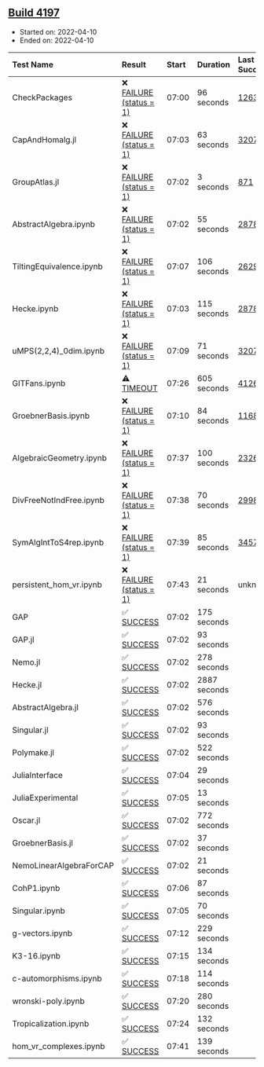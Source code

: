 ## [Build 4197](https://oscarci.mathematik.uni-kl.de/job/oscar-stable/4197/)

* Started on: 2022-04-10
* Ended on: 2022-04-10

| Test Name    | Result | Start | Duration | Last Success | First Failure |
|:-------------|:-------|:------|:---------|:-------------|:--------------|
| CheckPackages | ❌ [FAILURE (status = 1)](https://oscarci.mathematik.uni-kl.de/job/oscar-stable/4197/artifact/logs/build-4197/CheckPackages.log) | 07:00 | 96 seconds | [1263](https://oscarci.mathematik.uni-kl.de/job/oscar-stable/1263/) | [1264](https://oscarci.mathematik.uni-kl.de/job/oscar-stable/1264/) |
| CapAndHomalg.jl | ❌ [FAILURE (status = 1)](https://oscarci.mathematik.uni-kl.de/job/oscar-stable/4197/artifact/logs/build-4197/CapAndHomalg.jl.log) | 07:03 | 63 seconds | [3207](https://oscarci.mathematik.uni-kl.de/job/oscar-stable/3207/) | [3208](https://oscarci.mathematik.uni-kl.de/job/oscar-stable/3208/) |
| GroupAtlas.jl | ❌ [FAILURE (status = 1)](https://oscarci.mathematik.uni-kl.de/job/oscar-stable/4197/artifact/logs/build-4197/GroupAtlas.jl.log) | 07:02 | 3 seconds | [871](https://oscarci.mathematik.uni-kl.de/job/oscar-stable/871/) | [872](https://oscarci.mathematik.uni-kl.de/job/oscar-stable/872/) |
| AbstractAlgebra.ipynb | ❌ [FAILURE (status = 1)](https://oscarci.mathematik.uni-kl.de/job/oscar-stable/4197/artifact/logs/build-4197/AbstractAlgebra.ipynb.log) | 07:02 | 55 seconds | [2878](https://oscarci.mathematik.uni-kl.de/job/oscar-stable/2878/) | [2879](https://oscarci.mathematik.uni-kl.de/job/oscar-stable/2879/) |
| TiltingEquivalence.ipynb | ❌ [FAILURE (status = 1)](https://oscarci.mathematik.uni-kl.de/job/oscar-stable/4197/artifact/logs/build-4197/TiltingEquivalence.ipynb.log) | 07:07 | 106 seconds | [2629](https://oscarci.mathematik.uni-kl.de/job/oscar-stable/2629/) | [2630](https://oscarci.mathematik.uni-kl.de/job/oscar-stable/2630/) |
| Hecke.ipynb | ❌ [FAILURE (status = 1)](https://oscarci.mathematik.uni-kl.de/job/oscar-stable/4197/artifact/logs/build-4197/Hecke.ipynb.log) | 07:03 | 115 seconds | [2878](https://oscarci.mathematik.uni-kl.de/job/oscar-stable/2878/) | [2879](https://oscarci.mathematik.uni-kl.de/job/oscar-stable/2879/) |
| uMPS(2,2,4)_0dim.ipynb | ❌ [FAILURE (status = 1)](https://oscarci.mathematik.uni-kl.de/job/oscar-stable/4197/artifact/logs/build-4197/uMPS-2-2-4-_0dim.ipynb.log) | 07:09 | 71 seconds | [3207](https://oscarci.mathematik.uni-kl.de/job/oscar-stable/3207/) | [3208](https://oscarci.mathematik.uni-kl.de/job/oscar-stable/3208/) |
| GITFans.ipynb | ⚠ [TIMEOUT](https://oscarci.mathematik.uni-kl.de/job/oscar-stable/4197/artifact/logs/build-4197/GITFans.ipynb.log) | 07:26 | 605 seconds | [4126](https://oscarci.mathematik.uni-kl.de/job/oscar-stable/4126/) | [4127](https://oscarci.mathematik.uni-kl.de/job/oscar-stable/4127/) |
| GroebnerBasis.ipynb | ❌ [FAILURE (status = 1)](https://oscarci.mathematik.uni-kl.de/job/oscar-stable/4197/artifact/logs/build-4197/GroebnerBasis.ipynb.log) | 07:10 | 84 seconds | [1168](https://oscarci.mathematik.uni-kl.de/job/oscar-stable/1168/) | [1169](https://oscarci.mathematik.uni-kl.de/job/oscar-stable/1169/) |
| AlgebraicGeometry.ipynb | ❌ [FAILURE (status = 1)](https://oscarci.mathematik.uni-kl.de/job/oscar-stable/4197/artifact/logs/build-4197/AlgebraicGeometry.ipynb.log) | 07:37 | 100 seconds | [2326](https://oscarci.mathematik.uni-kl.de/job/oscar-stable/2326/) | [2327](https://oscarci.mathematik.uni-kl.de/job/oscar-stable/2327/) |
| DivFreeNotIndFree.ipynb | ❌ [FAILURE (status = 1)](https://oscarci.mathematik.uni-kl.de/job/oscar-stable/4197/artifact/logs/build-4197/DivFreeNotIndFree.ipynb.log) | 07:38 | 70 seconds | [2998](https://oscarci.mathematik.uni-kl.de/job/oscar-stable/2998/) | [2999](https://oscarci.mathematik.uni-kl.de/job/oscar-stable/2999/) |
| SymAlgIntToS4rep.ipynb | ❌ [FAILURE (status = 1)](https://oscarci.mathematik.uni-kl.de/job/oscar-stable/4197/artifact/logs/build-4197/SymAlgIntToS4rep.ipynb.log) | 07:39 | 85 seconds | [3457](https://oscarci.mathematik.uni-kl.de/job/oscar-stable/3457/) | [3458](https://oscarci.mathematik.uni-kl.de/job/oscar-stable/3458/) |
| persistent_hom_vr.ipynb | ❌ [FAILURE (status = 1)](https://oscarci.mathematik.uni-kl.de/job/oscar-stable/4197/artifact/logs/build-4197/persistent_hom_vr.ipynb.log) | 07:43 | 21 seconds | unknown | unknown |
| GAP | ✅ [SUCCESS](https://oscarci.mathematik.uni-kl.de/job/oscar-stable/4197/artifact/logs/build-4197/GAP.log) | 07:02 | 175 seconds |  |  |
| GAP.jl | ✅ [SUCCESS](https://oscarci.mathematik.uni-kl.de/job/oscar-stable/4197/artifact/logs/build-4197/GAP.jl.log) | 07:02 | 93 seconds |  |  |
| Nemo.jl | ✅ [SUCCESS](https://oscarci.mathematik.uni-kl.de/job/oscar-stable/4197/artifact/logs/build-4197/Nemo.jl.log) | 07:02 | 278 seconds |  |  |
| Hecke.jl | ✅ [SUCCESS](https://oscarci.mathematik.uni-kl.de/job/oscar-stable/4197/artifact/logs/build-4197/Hecke.jl.log) | 07:02 | 2887 seconds |  |  |
| AbstractAlgebra.jl | ✅ [SUCCESS](https://oscarci.mathematik.uni-kl.de/job/oscar-stable/4197/artifact/logs/build-4197/AbstractAlgebra.jl.log) | 07:02 | 576 seconds |  |  |
| Singular.jl | ✅ [SUCCESS](https://oscarci.mathematik.uni-kl.de/job/oscar-stable/4197/artifact/logs/build-4197/Singular.jl.log) | 07:02 | 93 seconds |  |  |
| Polymake.jl | ✅ [SUCCESS](https://oscarci.mathematik.uni-kl.de/job/oscar-stable/4197/artifact/logs/build-4197/Polymake.jl.log) | 07:02 | 522 seconds |  |  |
| JuliaInterface | ✅ [SUCCESS](https://oscarci.mathematik.uni-kl.de/job/oscar-stable/4197/artifact/logs/build-4197/JuliaInterface.log) | 07:04 | 29 seconds |  |  |
| JuliaExperimental | ✅ [SUCCESS](https://oscarci.mathematik.uni-kl.de/job/oscar-stable/4197/artifact/logs/build-4197/JuliaExperimental.log) | 07:05 | 13 seconds |  |  |
| Oscar.jl | ✅ [SUCCESS](https://oscarci.mathematik.uni-kl.de/job/oscar-stable/4197/artifact/logs/build-4197/Oscar.jl.log) | 07:02 | 772 seconds |  |  |
| GroebnerBasis.jl | ✅ [SUCCESS](https://oscarci.mathematik.uni-kl.de/job/oscar-stable/4197/artifact/logs/build-4197/GroebnerBasis.jl.log) | 07:02 | 37 seconds |  |  |
| NemoLinearAlgebraForCAP | ✅ [SUCCESS](https://oscarci.mathematik.uni-kl.de/job/oscar-stable/4197/artifact/logs/build-4197/NemoLinearAlgebraForCAP.log) | 07:02 | 21 seconds |  |  |
| CohP1.ipynb | ✅ [SUCCESS](https://oscarci.mathematik.uni-kl.de/job/oscar-stable/4197/artifact/logs/build-4197/CohP1.ipynb.log) | 07:06 | 87 seconds |  |  |
| Singular.ipynb | ✅ [SUCCESS](https://oscarci.mathematik.uni-kl.de/job/oscar-stable/4197/artifact/logs/build-4197/Singular.ipynb.log) | 07:05 | 70 seconds |  |  |
| g-vectors.ipynb | ✅ [SUCCESS](https://oscarci.mathematik.uni-kl.de/job/oscar-stable/4197/artifact/logs/build-4197/g-vectors.ipynb.log) | 07:12 | 229 seconds |  |  |
| K3-16.ipynb | ✅ [SUCCESS](https://oscarci.mathematik.uni-kl.de/job/oscar-stable/4197/artifact/logs/build-4197/K3-16.ipynb.log) | 07:15 | 134 seconds |  |  |
| c-automorphisms.ipynb | ✅ [SUCCESS](https://oscarci.mathematik.uni-kl.de/job/oscar-stable/4197/artifact/logs/build-4197/c-automorphisms.ipynb.log) | 07:18 | 114 seconds |  |  |
| wronski-poly.ipynb | ✅ [SUCCESS](https://oscarci.mathematik.uni-kl.de/job/oscar-stable/4197/artifact/logs/build-4197/wronski-poly.ipynb.log) | 07:20 | 280 seconds |  |  |
| Tropicalization.ipynb | ✅ [SUCCESS](https://oscarci.mathematik.uni-kl.de/job/oscar-stable/4197/artifact/logs/build-4197/Tropicalization.ipynb.log) | 07:24 | 132 seconds |  |  |
| hom_vr_complexes.ipynb | ✅ [SUCCESS](https://oscarci.mathematik.uni-kl.de/job/oscar-stable/4197/artifact/logs/build-4197/hom_vr_complexes.ipynb.log) | 07:41 | 139 seconds |  |  |

